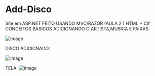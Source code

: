 # Add-Disco
Site em ASP.NET FEITO USANDO MVC/RAZOR (AULA 2 ) HTML + C# CONCEITOS BASICOS
ADICIONANDO O ARTISTA,MUSICA E FAIXAS:

![image](https://github.com/Joaovictoraparecido/Add-Disco/assets/115484907/3fe13c45-043f-40de-a7a7-4d29e3df7646)




DISCO ADICIONADO:



![image](https://github.com/Joaovictoraparecido/Add-Disco/assets/115484907/46189f15-aa9b-4de2-b081-ad1b835413ed)




TELA:
![image](https://github.com/Joaovictoraparecido/Add-Disco/assets/115484907/e39ae04c-cc8a-40c4-bba4-99109b8d3fc1)







